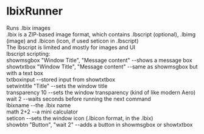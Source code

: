 # lbixRunner
Runs .lbix images <br>
.lbix is a ZIP-based image format, which contains .lbscript (optional), .lbimg (image) and .lbicon (icon, if used seticon in .lbscript) <br>
The lbscript is limited and mostly for images and UI <br>
lbscript scripting: <br>
showmsgbox "Window Title", "Message content" --shows a message box <br>
showtxtbox "Window Title", "Message content" --same as showmsgbox but with a text box <br>
txtboxinput --stored input from showtxtbox <br>
setwintitle "Title" --sets the window title <br>
transparency 10 --sets the window transparency (kind of like modern Aero) <br>
wait 2 --waits seconds before running the next command <br>
lbixname --the .lbix name <br>
math 2+2 --a mini calculator <br>
seticon --sets the window icon (.lbicon format, in the .lbix) <br>
showbtn "Button", "wait 2" --adds a button in showmsgbox or showtxtbox <br>
